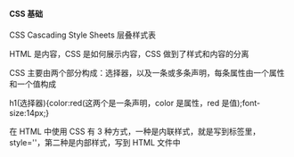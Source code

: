 
#### CSS 基础  
CSS Cascading Style Sheets 层叠样式表  

HTML 是内容，CSS 是如何展示内容，CSS 做到了样式和内容的分离  

CSS 主要由两个部分构成：选择器，以及一条或多条声明，每条属性由一个属性和一个值构成  

h1(选择器){color:red(这两个是一条声明，color 是属性，red 是值);font-size:14px;}  

在 HTML 中使用 CSS 有 3 种方式，一种是内联样式，就是写到标签里，style=''，第二种是内部样式，写到 HTML 文件中 <style>，还有外部样式，在 HTML 中添加 link，其中 rel='stylesheet', rel 就是 relation 关系的意思，href='style.css'  

#### CSS 选择器

通用选择器，就是选择文件所有的内容，用 \*  

类型选择器，比如 a 标签，li 等等  

类选择器，用 class 选择，用的符号是一个点 .  

id 选择器，用的是 id 属性，符号是 \#  

属性选择器，根据属性选择元素，符号是 []  

分组选择器  

包含选择器  

子元素选择器  

:first-line 选择器  

:first-letter 选择器  

:before 和 :after 选择器  

#### CSS 选择器-伪类  

根元素选择器(:root)  

子元素选择器(:xx-child)  

索引选择器(nth-child)  

启用禁用某个元素 enabled、disabled  

checked  

valid、invalid  

in-range、out-of-range  

required、optional  

动态选择器：  

:link、:visited、:hover  

:active  

:focus  

#### CSS 属性和属性值  

1、尺寸(宽、高、最大宽度、最大高度)  
2、边框(宽度、样式、颜色)  
3、内边距(padding)  
4、外边距(margin)  
5、字体(字体、字号、行距、字距、文字修饰、大小写等)  
6、文本(段落属性、缩进、对齐等)  
7、背景(背景色、背景图片等)  
8、定位(定位方式、定位坐标)  
9、列表(列表样式、图像样式、显示位置)  
10、表格  



position: fixed 是说固定在窗口的某个地方，是相对于浏览器的定位，位置是 left、right、bottom、top 等所指定的  
  
opacity：透明度  
  
z-index：层级，上下优先级，相当于加了一个 z 轴    
  
dl 自定义列表  
  
颜色属性值  

长度单位，绝对长度单位(in, cm, nn, pt 用得不多)；相对长度单位(px像素, em, ex)  

url、关键字(none， inherit)  

使用边框和背景  

盒子阴影  

盒子模型  

文本样式  
